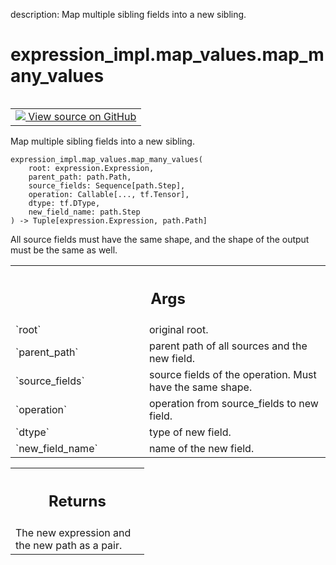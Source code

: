 description: Map multiple sibling fields into a new sibling.

<div itemscope itemtype="http://developers.google.com/ReferenceObject">
<meta itemprop="name" content="expression_impl.map_values.map_many_values" />
<meta itemprop="path" content="Stable" />
</div>

# expression_impl.map_values.map_many_values

<!-- Insert buttons and diff -->

<table class="tfo-notebook-buttons tfo-api nocontent" align="left">
<td>
  <a target="_blank" href="https://github.com/google/struct2tensor/blob/master/struct2tensor/expression_impl/map_values.py">
    <img src="https://www.tensorflow.org/images/GitHub-Mark-32px.png" />
    View source on GitHub
  </a>
</td>
</table>



Map multiple sibling fields into a new sibling.

<pre class="devsite-click-to-copy prettyprint lang-py tfo-signature-link">
<code>expression_impl.map_values.map_many_values(
    root: expression.Expression,
    parent_path: path.Path,
    source_fields: Sequence[path.Step],
    operation: Callable[..., tf.Tensor],
    dtype: tf.DType,
    new_field_name: path.Step
) -> Tuple[expression.Expression, path.Path]
</code></pre>



<!-- Placeholder for "Used in" -->

All source fields must have the same shape, and the shape of the output
must be the same as well.

<!-- Tabular view -->
 <table class="responsive fixed orange">
<colgroup><col width="214px"><col></colgroup>
<tr><th colspan="2"><h2 class="add-link">Args</h2></th></tr>

<tr>
<td>
`root`
</td>
<td>
original root.
</td>
</tr><tr>
<td>
`parent_path`
</td>
<td>
parent path of all sources and the new field.
</td>
</tr><tr>
<td>
`source_fields`
</td>
<td>
source fields of the operation. Must have the same shape.
</td>
</tr><tr>
<td>
`operation`
</td>
<td>
operation from source_fields to new field.
</td>
</tr><tr>
<td>
`dtype`
</td>
<td>
type of new field.
</td>
</tr><tr>
<td>
`new_field_name`
</td>
<td>
name of the new field.
</td>
</tr>
</table>



<!-- Tabular view -->
 <table class="responsive fixed orange">
<colgroup><col width="214px"><col></colgroup>
<tr><th colspan="2"><h2 class="add-link">Returns</h2></th></tr>
<tr class="alt">
<td colspan="2">
The new expression and the new path as a pair.
</td>
</tr>

</table>

